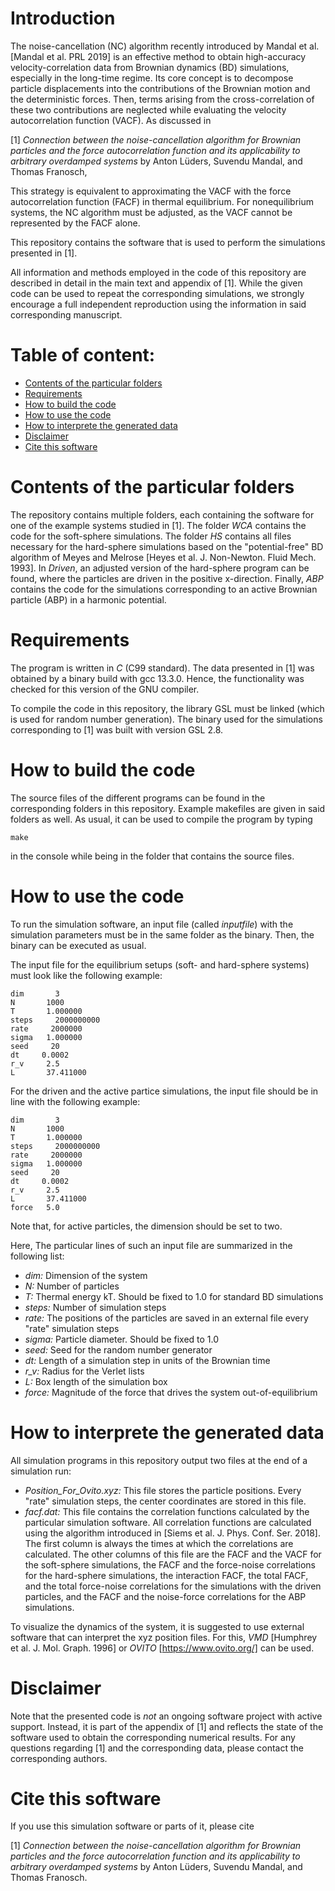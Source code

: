 # Introduction

The noise-cancellation (NC) algorithm recently introduced by Mandal et al. [Mandal et al. PRL 2019] is an effective method to obtain high-accuracy velocity-correlation data from Brownian dynamics (BD) simulations, especially in the long-time regime. Its core concept is to decompose particle displacements into the contributions of the Brownian motion and the deterministic forces. Then, terms arising from the cross-correlation of these two contributions are neglected while evaluating the velocity autocorrelation function (VACF). As discussed in  

[1] *Connection between the noise-cancellation algorithm for Brownian particles and the force autocorrelation function and its applicability to arbitrary overdamped systems* by Anton Lüders, Suvendu Mandal, and Thomas Franosch,

This strategy is equivalent to approximating the VACF with the force autocorrelation function (FACF) in thermal equilibrium. For nonequilibrium systems, the NC algorithm must be adjusted, as the VACF cannot be represented by the FACF alone. 

This repository contains the software that is used to perform the simulations presented in [1].

All information and methods employed in the code of this repository are described in detail in the main text and appendix of [1]. While the given code can be used to repeat the corresponding simulations, we strongly encourage a full independent reproduction using the information in said corresponding manuscript.  

# Table of content:
 - [Contents of the particular folders](#Contents)
 - [Requirements](#Requirements)
 - [How to build the code](#Build)
 - [How to use the code](#Use)
 - [How to interprete the generated data](#Data)
 - [Disclaimer](#Disclaimer)
 - [Cite this software](#Cite)

 <a id="Contents"></a>
# Contents of the particular folders

The repository contains multiple folders, each containing the software for one of the example systems studied in [1]. The folder *WCA* contains the code for the soft-sphere simulations. The folder *HS* contains all files necessary for the hard-sphere simulations based on the "potential-free" BD algorithm of Meyes and Melrose [Heyes et al. J. Non-Newton. Fluid Mech. 1993]. In *Driven*, an adjusted version of the hard-sphere program can be found, where the particles are driven in the positive x-direction. Finally, *ABP* contains the code for the simulations corresponding to an active Brownian particle (ABP) in a harmonic potential.
 
 <a id="Requirements"></a>
# Requirements

The program is written in *C* (C99 standard). The data presented in [1] was obtained by a binary build with gcc 13.3.0. Hence, the functionality was checked for this version of the GNU compiler. 

To compile the code in this repository, the library GSL must be linked (which is used for random number generation). The binary used for the simulations corresponding to [1] was built with version GSL 2.8.

 <a id="Build"></a>
# How to build the code

The source files of the different programs can be found in the corresponding folders in this repository. Example makefiles are given in said folders as well. As usual, it can be used to compile the program by typing 

``
make
``

in the console while being in the folder that contains the source files. 
 
 <a id="Use"></a>
# How to use the code

To run the simulation software, an input file (called *inputfile*) with the simulation parameters must be in the same folder as the binary. Then, the binary can be executed as usual.

The input file for the equilibrium setups (soft- and hard-sphere systems) must look like the following example:

```
dim       3
N       1000
T       1.000000
steps     2000000000
rate     2000000
sigma   1.000000
seed     20
dt     0.0002
r_v     2.5
L       37.411000
```

For the driven and the active partice simulations, the input file should be in line with the following example:

```
dim       3
N       1000
T       1.000000
steps     2000000000
rate     2000000
sigma   1.000000
seed     20
dt     0.0002
r_v     2.5
L       37.411000
force   5.0
```
Note that, for active particles, the dimension should be set to two.

Here, The particular lines of such an input file are summarized in the following list:

- *dim:* Dimension of the system
- *N:* Number of particles
- *T:* Thermal energy kT. Should be fixed to 1.0 for standard BD simulations
- *steps:* Number of simulation steps
- *rate:* The positions of the particles are saved in an external file every "rate" simulation steps
- *sigma:* Particle diameter. Should be fixed to 1.0
- *seed:* Seed for the random number generator
- *dt:* Length of a simulation step in units of the Brownian time
- *r_v:* Radius for the Verlet lists
- *L:* Box length of the simulation box
- *force:* Magnitude of the force that drives the system out-of-equilibrium

 <a id="Data"></a>
# How to interprete the generated data

All simulation programs in this repository output two files at the end of a simulation run:

- *Position_For_Ovito.xyz:* This file stores the particle positions. Every "rate" simulation steps, the center coordinates are stored in this file.
- *facf.dat:* This file contains the correlation functions calculated by the particular simulation software. All correlation functions are calculated using the algorithm introduced in [Siems et al. J. Phys. Conf. Ser. 2018]. The first column is always the times at which the correlations are calculated. The other columns of this file are the FACF and the VACF for the soft-sphere simulations, the FACF and the force-noise correlations for the hard-sphere simulations, the interaction FACF, the total FACF, and the total force-noise correlations for the simulations with the driven particles, and the FACF and the noise-force correlations for the ABP simulations.

To visualize the dynamics of the system, it is suggested to use external software that can interpret the xyz position files. For this, *VMD* [Humphrey et al. J. Mol. Graph. 1996] or *OVITO* [https://www.ovito.org/] can be used.

 <a id="Disclaimer"></a>
# Disclaimer

Note that the presented code is *not* an ongoing software project with active support. Instead, it is part of the appendix of [1] and reflects the state of the software used to obtain the corresponding numerical results. For any questions regarding [1] and the corresponding data, please contact the corresponding authors.

 <a id="Cite"></a>
# Cite this software

If you use this simulation software or parts of it, please cite

[1] *Connection between the noise-cancellation algorithm for Brownian particles and the force autocorrelation function and its applicability to arbitrary overdamped systems* by Anton Lüders, Suvendu Mandal, and Thomas Franosch.
